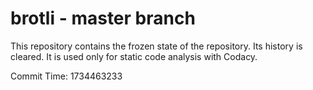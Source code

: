# brotli - master branch

This repository contains the frozen state of the repository.
Its history is cleared. It is used only for static code
analysis with Codacy.

Commit Time: 1734463233